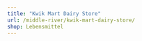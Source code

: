 ```yaml
---
title: "Kwik Mart Dairy Store"
url: /middle-river/kwik-mart-dairy-store/
shop: Lebensmittel
---
```

